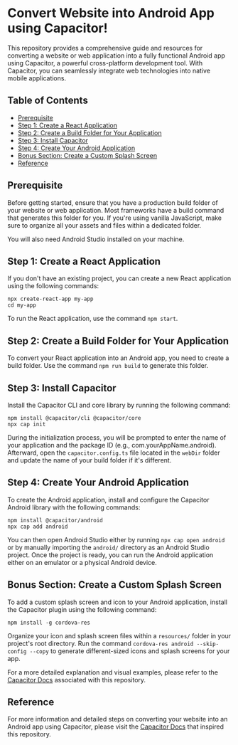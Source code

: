 # Convert Website into Android App using Capacitor!

This repository provides a comprehensive guide and resources for converting a website or web application into a fully functional Android app using Capacitor, a powerful cross-platform development tool. With Capacitor, you can seamlessly integrate web technologies into native mobile applications.

## Table of Contents
- [Prerequisite](#prerequisite)
- [Step 1: Create a React Application](#step-1-create-a-react-application)
- [Step 2: Create a Build Folder for Your Application](#step-2-create-a-build-folder-for-your-application)
- [Step 3: Install Capacitor](#step-3-install-capacitor)
- [Step 4: Create Your Android Application](#step-4-create-your-android-application)
- [Bonus Section: Create a Custom Splash Screen](#bonus-section-create-a-custom-splash-screen)
- [Reference](#reference)

## Prerequisite
Before getting started, ensure that you have a production build folder of your website or web application. Most frameworks have a build command that generates this folder for you. If you're using vanilla JavaScript, make sure to organize all your assets and files within a dedicated folder.

You will also need Android Studio installed on your machine.

## Step 1: Create a React Application
If you don't have an existing project, you can create a new React application using the following commands:
```
npx create-react-app my-app
cd my-app
```
To run the React application, use the command `npm start`.

## Step 2: Create a Build Folder for Your Application
To convert your React application into an Android app, you need to create a build folder. Use the command `npm run build` to generate this folder.

## Step 3: Install Capacitor
Install the Capacitor CLI and core library by running the following command:
```
npm install @capacitor/cli @capacitor/core
npx cap init
```
During the initialization process, you will be prompted to enter the name of your application and the package ID (e.g., com.yourAppName.android). Afterward, open the `capacitor.config.ts` file located in the `webDir` folder and update the name of your build folder if it's different.

## Step 4: Create Your Android Application
To create the Android application, install and configure the Capacitor Android library with the following commands:
```
npm install @capacitor/android
npx cap add android
```
You can then open Android Studio either by running `npx cap open android` or by manually importing the `android/` directory as an Android Studio project. Once the project is ready, you can run the Android application either on an emulator or a physical Android device.

## Bonus Section: Create a Custom Splash Screen
To add a custom splash screen and icon to your Android application, install the Capacitor plugin using the following command:
```
npm install -g cordova-res
```
Organize your icon and splash screen files within a `resources/` folder in your project's root directory. Run the command `cordova-res android --skip-config --copy` to generate different-sized icons and splash screens for your app.

For a more detailed explanation and visual examples, please refer to the [Capacitor Docs](https://capacitorjs.com/docs) associated with this repository.

## Reference
For more information and detailed steps on converting your website into an Android app using Capacitor, please visit the [Capacitor Docs](https://capacitorjs.com/docs) that inspired this repository.
